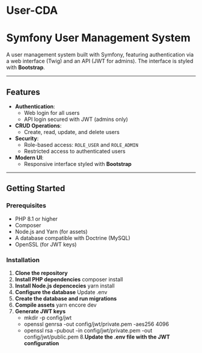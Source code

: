 # User-CDA
# **Symfony User Management System**

A user management system built with Symfony, featuring authentication via a web interface (Twig) and an API (JWT for admins). The interface is styled with **Bootstrap**.

---

## **Features**

- **Authentication**:
  - Web login for all users
  - API login secured with JWT (admins only)
- **CRUD Operations**:
  - Create, read, update, and delete users
- **Security**:
  - Role-based access: `ROLE_USER` and `ROLE_ADMIN`
  - Restricted access to authenticated users
- **Modern UI**:
  - Responsive interface styled with **Bootstrap**

---

## **Getting Started**

### **Prerequisites**

- PHP 8.1 or higher
- Composer
- Node.js and Yarn (for assets)
- A database compatible with Doctrine (MySQL)
- OpenSSL (for JWT keys)

### **Installation**

1. **Clone the repository**
2. **Install PHP dependencies** composer install
3. **Install Node.js depencecies** yarn install
4. **Configure the database** Update .env
5. **Create the database and run migrations**
6. **Compile assets** yarn encore dev
7. **Generate JWT keys**
     - mkdir -p config/jwt
     - openssl genrsa -out config/jwt/private.pem -aes256 4096
     - openssl rsa -pubout -in config/jwt/private.pem -out config/jwt/public.pem
8.**Update the .env file with the JWT configuration**





